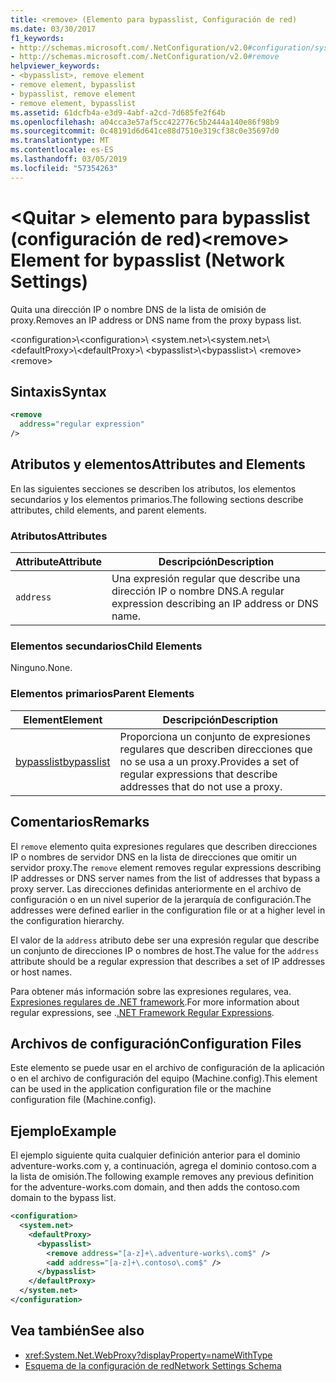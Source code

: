 ```yaml
---
title: <remove> (Elemento para bypasslist, Configuración de red)
ms.date: 03/30/2017
f1_keywords:
- http://schemas.microsoft.com/.NetConfiguration/v2.0#configuration/system.net/defaultProxy/bypasslist/remove
- http://schemas.microsoft.com/.NetConfiguration/v2.0#remove
helpviewer_keywords:
- <bypasslist>, remove element
- remove element, bypasslist
- bypasslist, remove element
- remove element, bypasslist
ms.assetid: 61dcfb4a-e3d9-4abf-a2cd-7d685fe2f64b
ms.openlocfilehash: a04cca3e57af5cc422776c5b2444a140e86f98b9
ms.sourcegitcommit: 0c48191d6d641ce88d7510e319cf38c0e35697d0
ms.translationtype: MT
ms.contentlocale: es-ES
ms.lasthandoff: 03/05/2019
ms.locfileid: "57354263"
---
```

# <a name="remove-element-for-bypasslist-network-settings"></a><span data-ttu-id="20657-102">\<Quitar > elemento para bypasslist (configuración de red)</span><span class="sxs-lookup"><span data-stu-id="20657-102">\<remove> Element for bypasslist (Network Settings)</span></span>

<span data-ttu-id="20657-103">Quita una dirección IP o nombre DNS de la lista de omisión de proxy.</span><span class="sxs-lookup"><span data-stu-id="20657-103">Removes an IP address or DNS name from the proxy bypass list.</span></span>

<span data-ttu-id="20657-104">\<configuration>\\</span><span class="sxs-lookup"><span data-stu-id="20657-104">\<configuration>\\</span></span>
<span data-ttu-id="20657-105">\<system.net>\\</span><span class="sxs-lookup"><span data-stu-id="20657-105">\<system.net>\\</span></span>
<span data-ttu-id="20657-106">\<defaultProxy>\\</span><span class="sxs-lookup"><span data-stu-id="20657-106">\<defaultProxy>\\</span></span>
<span data-ttu-id="20657-107">\<bypasslist>\\</span><span class="sxs-lookup"><span data-stu-id="20657-107">\<bypasslist>\\</span></span>
<span data-ttu-id="20657-108">\<remove></span><span class="sxs-lookup"><span data-stu-id="20657-108">\<remove></span></span>

## <a name="syntax"></a><span data-ttu-id="20657-109">Sintaxis</span><span class="sxs-lookup"><span data-stu-id="20657-109">Syntax</span></span>

```xml
<remove
  address="regular expression"
/>
```

## <a name="attributes-and-elements"></a><span data-ttu-id="20657-110">Atributos y elementos</span><span class="sxs-lookup"><span data-stu-id="20657-110">Attributes and Elements</span></span>

<span data-ttu-id="20657-111">En las siguientes secciones se describen los atributos, los elementos secundarios y los elementos primarios.</span><span class="sxs-lookup"><span data-stu-id="20657-111">The following sections describe attributes, child elements, and parent elements.</span></span>

### <a name="attributes"></a><span data-ttu-id="20657-112">Atributos</span><span class="sxs-lookup"><span data-stu-id="20657-112">Attributes</span></span>

|<span data-ttu-id="20657-113">**Attribute**</span><span class="sxs-lookup"><span data-stu-id="20657-113">**Attribute**</span></span>|<span data-ttu-id="20657-114">**Descripción**</span><span class="sxs-lookup"><span data-stu-id="20657-114">**Description**</span></span>|
|-------------------|---------------------|
|`address`|<span data-ttu-id="20657-115">Una expresión regular que describe una dirección IP o nombre DNS.</span><span class="sxs-lookup"><span data-stu-id="20657-115">A regular expression describing an IP address or DNS name.</span></span>|

### <a name="child-elements"></a><span data-ttu-id="20657-116">Elementos secundarios</span><span class="sxs-lookup"><span data-stu-id="20657-116">Child Elements</span></span>

<span data-ttu-id="20657-117">Ninguno.</span><span class="sxs-lookup"><span data-stu-id="20657-117">None.</span></span>

### <a name="parent-elements"></a><span data-ttu-id="20657-118">Elementos primarios</span><span class="sxs-lookup"><span data-stu-id="20657-118">Parent Elements</span></span>

|<span data-ttu-id="20657-119">**Element**</span><span class="sxs-lookup"><span data-stu-id="20657-119">**Element**</span></span>|<span data-ttu-id="20657-120">**Descripción**</span><span class="sxs-lookup"><span data-stu-id="20657-120">**Description**</span></span>|
|-----------------|---------------------|
|[<span data-ttu-id="20657-121">bypasslist</span><span class="sxs-lookup"><span data-stu-id="20657-121">bypasslist</span></span>](../../../../../docs/framework/configure-apps/file-schema/network/bypasslist-element-network-settings.md)|<span data-ttu-id="20657-122">Proporciona un conjunto de expresiones regulares que describen direcciones que no se usa a un proxy.</span><span class="sxs-lookup"><span data-stu-id="20657-122">Provides a set of regular expressions that describe addresses that do not use a proxy.</span></span>|

## <a name="remarks"></a><span data-ttu-id="20657-123">Comentarios</span><span class="sxs-lookup"><span data-stu-id="20657-123">Remarks</span></span>

<span data-ttu-id="20657-124">El `remove` elemento quita expresiones regulares que describen direcciones IP o nombres de servidor DNS en la lista de direcciones que omitir un servidor proxy.</span><span class="sxs-lookup"><span data-stu-id="20657-124">The `remove` element removes regular expressions describing IP addresses or DNS server names from the list of addresses that bypass a proxy server.</span></span> <span data-ttu-id="20657-125">Las direcciones definidas anteriormente en el archivo de configuración o en un nivel superior de la jerarquía de configuración.</span><span class="sxs-lookup"><span data-stu-id="20657-125">The addresses were defined earlier in the configuration file or at a higher level in the configuration hierarchy.</span></span>

<span data-ttu-id="20657-126">El valor de la `address` atributo debe ser una expresión regular que describe un conjunto de direcciones IP o nombres de host.</span><span class="sxs-lookup"><span data-stu-id="20657-126">The value for the `address` attribute should be a regular expression that describes a set of IP addresses or host names.</span></span>

<span data-ttu-id="20657-127">Para obtener más información sobre las expresiones regulares, vea. [Expresiones regulares de .NET framework](../../../../../docs/standard/base-types/regular-expressions.md).</span><span class="sxs-lookup"><span data-stu-id="20657-127">For more information about regular expressions, see .[.NET Framework Regular Expressions](../../../../../docs/standard/base-types/regular-expressions.md).</span></span>

## <a name="configuration-files"></a><span data-ttu-id="20657-128">Archivos de configuración</span><span class="sxs-lookup"><span data-stu-id="20657-128">Configuration Files</span></span>

<span data-ttu-id="20657-129">Este elemento se puede usar en el archivo de configuración de la aplicación o en el archivo de configuración del equipo (Machine.config).</span><span class="sxs-lookup"><span data-stu-id="20657-129">This element can be used in the application configuration file or the machine configuration file (Machine.config).</span></span>

## <a name="example"></a><span data-ttu-id="20657-130">Ejemplo</span><span class="sxs-lookup"><span data-stu-id="20657-130">Example</span></span>

<span data-ttu-id="20657-131">El ejemplo siguiente quita cualquier definición anterior para el dominio adventure-works.com y, a continuación, agrega el dominio contoso.com a la lista de omisión.</span><span class="sxs-lookup"><span data-stu-id="20657-131">The following example removes any previous definition for the adventure-works.com domain, and then adds the contoso.com domain to the bypass list.</span></span>

```xml
<configuration>
  <system.net>
    <defaultProxy>
      <bypasslist>
        <remove address="[a-z]+\.adventure-works\.com$" />
        <add address="[a-z]+\.contoso\.com$" />
      </bypasslist>
    </defaultProxy>
  </system.net>
</configuration>
```

## <a name="see-also"></a><span data-ttu-id="20657-132">Vea también</span><span class="sxs-lookup"><span data-stu-id="20657-132">See also</span></span>

- <xref:System.Net.WebProxy?displayProperty=nameWithType>
- [<span data-ttu-id="20657-133">Esquema de la configuración de red</span><span class="sxs-lookup"><span data-stu-id="20657-133">Network Settings Schema</span></span>](../../../../../docs/framework/configure-apps/file-schema/network/index.md)
